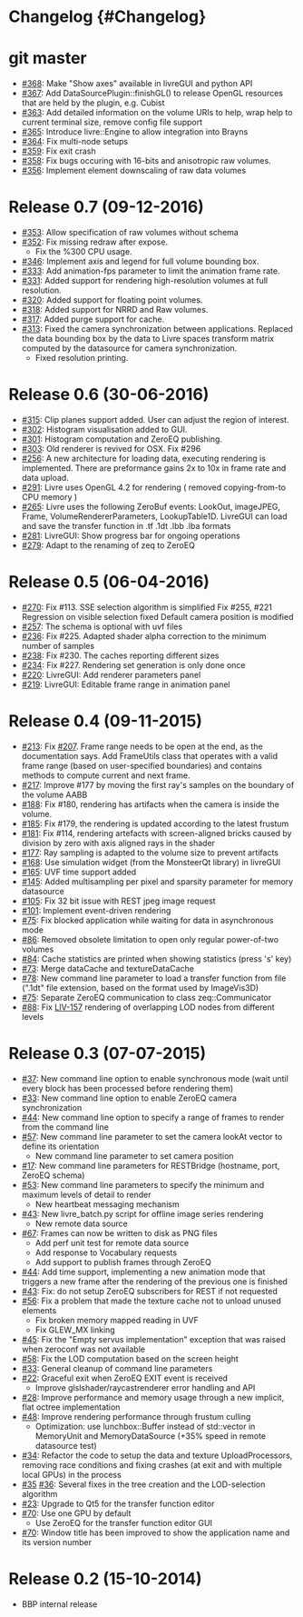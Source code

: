 Changelog {#Changelog}
=========

# git master

* [#368](https://github.com/BlueBrain/Livre/pull/368):
  Make "Show axes" available in livreGUI and python API
* [#367](https://github.com/BlueBrain/Livre/pull/367):
  Add DataSourcePlugin::finishGL() to release OpenGL resources that are held
  by the plugin, e.g. Cubist
* [#363](https://github.com/BlueBrain/Livre/pull/363):
  Add detailed information on the volume URIs to help, wrap help to
  current terminal size, remove config file support
* [#365](https://github.com/BlueBrain/Livre/pull/365):
  Introduce livre::Engine to allow integration into Brayns
* [#364](https://github.com/BlueBrain/Livre/pull/364):
  Fix multi-node setups
* [#359](https://github.com/BlueBrain/Livre/pull/359):
  Fix exit crash
* [#358](https://github.com/BlueBrain/Livre/pull/358):
  Fix bugs occuring with 16-bits and anisotropic raw volumes.
* [#356](https://github.com/BlueBrain/Livre/pull/356):
  Implement element downscaling of raw data volumes

# Release 0.7 (09-12-2016)

* [#353](https://github.com/BlueBrain/Livre/pull/353):
  Allow specification of raw volumes without schema
* [#352](https://github.com/BlueBrain/Livre/pull/352):
  Fix missing redraw after expose.
  * Fix the %300 CPU usage.
* [#346](https://github.com/BlueBrain/Livre/pull/346):
  Implement axis and legend for full volume bounding box.
* [#333](https://github.com/BlueBrain/Livre/pull/333):
  Add animation-fps parameter to limit the animation frame rate.
* [#331](https://github.com/BlueBrain/Livre/pull/331):
  Added support for rendering high-resolution volumes at full resolution.
* [#320](https://github.com/BlueBrain/Livre/pull/3):
  Added support for floating point volumes.
* [#318](https://github.com/BlueBrain/Livre/pull/318):
  Added support for NRRD and Raw volumes.
* [#317](https://github.com/BlueBrain/Livre/pull/317):
  Added purge support for cache.
* [#313](https://github.com/BlueBrain/Livre/pull/313):
  Fixed the camera synchronization between applications.
  Replaced the data bounding box by the data to Livre spaces
  transform matrix computed by the datasource for camera
  synchronization.
  * Fixed resolution printing.

# Release 0.6 (30-06-2016)

* [#315](https://github.com/BlueBrain/Livre/pull/315):
  Clip planes support added. User can adjust the region
  of interest.
* [#302](https://github.com/BlueBrain/Livre/pull/302):
  Histogram visualisation added to GUI.
* [#301](https://github.com/BlueBrain/Livre/pull/301):
  Histogram computation and ZeroEQ publishing.
* [#303](https://github.com/BlueBrain/Livre/pull/303):
  Old renderer is revived for OSX. Fix #296
* [#256](https://github.com/BlueBrain/Livre/pull/256):
  A new architecture for loading data, executing rendering
  is implemented. There are preformance gains 2x to 10x
  in frame rate and data upload.
* [#291](https://github.com/BlueBrain/Livre/pull/291):
  Livre uses OpenGL 4.2 for rendering ( removed copying-from-to
  CPU memory )
* [#265](https://github.com/BlueBrain/Livre/pull/265):
  Livre uses the following ZeroBuf events: LookOut, imageJPEG, Frame,
  VolumeRendererParameters, LookupTable1D. LivreGUI can load and save
  the transfer function in .tf .1dt .lbb .lba formats
* [#281](https://github.com/BlueBrain/Livre/pull/281):
  LivreGUI: Show progress bar for ongoing operations
* [#279](https://github.com/BlueBrain/Livre/pull/279):
  Adapt to the renaming of zeq to ZeroEQ

# Release 0.5 (06-04-2016)

* [#270](https://github.com/BlueBrain/Livre/pull/270):
  Fix #113. SSE selection algorithm is simplified
  Fix #255, #221 Regression on visible selection fixed
  Default camera position is modified
* [#257](https://github.com/BlueBrain/Livre/pull/257):
  The schema is optional with uvf files
* [#236](https://github.com/BlueBrain/Livre/pull/236):
  Fix #225. Adapted shader alpha correction to the minimum number of samples
* [#238](https://github.com/BlueBrain/Livre/pull/238):
  Fix #230. The caches reporting different sizes
* [#234](https://github.com/BlueBrain/Livre/pull/234):
  Fix #227. Rendering set generation is only done once
* [#220](https://github.com/BlueBrain/Livre/pull/220):
  LivreGUI: Add renderer parameters panel
* [#219](https://github.com/BlueBrain/Livre/pull/219):
  LivreGUI: Editable frame range in animation panel

# Release 0.4 (09-11-2015)

* [#213](https://github.com/BlueBrain/Livre/pull/213):
  Fix [#207](https://github.com/BlueBrain/Livre/issues/207).
  Frame range needs to be open at the end, as the documentation says.
  Add FrameUtils class that operates with a valid frame range (based on
  user-specified boundaries) and contains methods to compute current and
  next frame.
* [#217](https://github.com/BlueBrain/Livre/pull/217):
  Improve #177 by moving the first ray's samples on the boundary of the volume
  AABB
* [#188](https://github.com/BlueBrain/Livre/pull/188):
  Fix #180, rendering has artifacts when the camera is inside
  the volume.
* [#185](https://github.com/BlueBrain/Livre/pull/185):
  Fix #179, the rendering is updated according to the
  latest frustum
* [#181](https://github.com/BlueBrain/Livre/pull/181):
  Fix #114, rendering artefacts with screen-aligned bricks caused by
  division by zero with axis aligned rays in the shader
* [#177](https://github.com/BlueBrain/Livre/pull/176):
  Ray sampling is adapted to the volume size to prevent
  artifacts
* [#168](https://github.com/BlueBrain/Livre/pull/168):
  Use simulation widget (from the MonsteerQt library) in livreGUI
* [#165](https://github.com/BlueBrain/Livre/pull/165):
  UVF time support added
* [#145](https://github.com/BlueBrain/Livre/pull/145):
  Added multisampling per pixel and sparsity parameter for memory datasource
* [#105](https://github.com/BlueBrain/Livre/pull/105):
  Fix 32 bit issue with REST jpeg image request
* [#101](https://github.com/BlueBrain/Livre/pull/101):
  Implement event-driven rendering
* [#75](https://github.com/BlueBrain/Livre/issues/73):
  Fix blocked application while waiting for data in asynchronous mode
* [#86](https://github.com/BlueBrain/Livre/pull/86):
  Removed obsolete limitation to open only regular power-of-two volumes
* [#84](https://github.com/BlueBrain/Livre/pull/84):
  Cache statistics are printed when showing statistics (press 's' key)
* [#73](https://github.com/BlueBrain/Livre/issues/73):
  Merge dataCache and textureDataCache
* [#78](https://github.com/BlueBrain/Livre/pull/78):
  New command line parameter to load a transfer function from file (".1dt" file
  extension, based on the format used by ImageVis3D)
* [#75](https://github.com/BlueBrain/Livre/pull/75):
  Separate ZeroEQ communication to class zeq::Communicator
* [#88](https://github.com/BlueBrain/Livre/pull/88):
  Fix [LIV-157](https://bbpteam.epfl.ch/project/issues/browse/LIV-157)
  rendering of overlapping LOD nodes from different levels

# Release 0.3 (07-07-2015)

* [#37](https://github.com/BlueBrain/Livre/pull/37):
  New command line option to enable synchronous mode (wait until every block has
  been processed before rendering them)
* [#33](https://github.com/BlueBrain/Livre/pull/33):
  New command line option to enable ZeroEQ camera synchronization
* [#44](https://github.com/BlueBrain/Livre/pull/44):
  New command line option to specify a range of frames to render from the
  command line
* [#57](https://github.com/BlueBrain/Livre/pull/57):
  New command line parameter to set the camera lookAt vector to define its
  orientation
  * New command line parameter to set camera position
* [#17](https://github.com/BlueBrain/Livre/pull/17):
  New command line parameters for RESTBridge (hostname, port, ZeroEQ schema)
* [#53](https://github.com/BlueBrain/Livre/pull/53):
  New command line parameters to specify the minimum and maximum levels of
  detail to render
  * New heartbeat messaging mechanism
* [#43](https://github.com/BlueBrain/Livre/pull/43):
  New livre_batch.py script for offline image series rendering
  * New remote data source
* [#67](https://github.com/BlueBrain/Livre/pull/67):
  Frames can now be written to disk as PNG files
  * Add perf unit test for remote data source
  * Add response to Vocabulary requests
  * Add support to publish frames through ZeroEQ
* [#44](https://github.com/BlueBrain/Livre/pull/44):
  Add time support, implementing a new animation mode that triggers a new frame
  after the rendering of the previous one is finished
* [#43](https://github.com/BlueBrain/Livre/pull/43):
  Fix: do not setup ZeroEQ subscribers for REST if not requested
* [#56](https://github.com/BlueBrain/Livre/pull/56):
  Fix a problem that made the texture cache not to unload unused elements
  * Fix broken memory mapped reading in UVF
  * Fix GLEW_MX linking
* [#45](https://github.com/BlueBrain/Livre/pull/45):
  Fix the "Empty servus implementation" exception that was raised when zeroconf
  was not available
* [#58](https://github.com/BlueBrain/Livre/pull/58):
  Fix the LOD computation based on the screen height
* [#33](https://github.com/BlueBrain/Livre/pull/33):
  General cleanup of command line parameters
* [#22](https://github.com/BlueBrain/Livre/pull/22):
  Graceful exit when ZeroEQ EXIT event is received
  * Improve glslshader/raycastrenderer error handling and API
* [#28](https://github.com/BlueBrain/Livre/pull/28):
  Improve performance and memory usage through a new implicit, flat octree
  implementation
* [#48](https://github.com/BlueBrain/Livre/pull/48):
  Improve rendering performance through frustum culling
  * Optimization: use lunchbox::Buffer instead of std::vector in MemoryUnit and
    MemoryDataSource (+35% speed in remote datasource test)
* [#34](https://github.com/BlueBrain/Livre/pull/34):
  Refactor the code to setup the data and texture UploadProcessors, removing
  race conditions and fixing crashes (at exit and with multiple local GPUs) in
  the process
* [#35](https://github.com/BlueBrain/Livre/pull/35)
  [#36](https://github.com/BlueBrain/Livre/pull/36):
  Several fixes in the tree creation and the LOD-selection algorithm
* [#23](https://github.com/BlueBrain/Livre/pull/23):
  Upgrade to Qt5 for the transfer function editor
* [#70](https://github.com/BlueBrain/Livre/pull/70):
  Use one GPU by default
  * Use ZeroEQ for the transfer function editor GUI
* [#70](https://github.com/BlueBrain/Livre/pull/70):
  Window title has been improved to show the application name and its version
  number

# Release 0.2 (15-10-2014)

* BBP internal release
